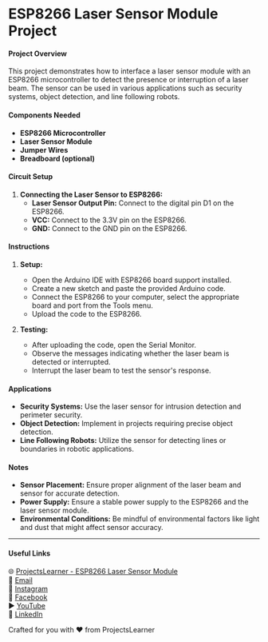 # ESP8266 Laser Sensor Module Project

#### Project Overview
This project demonstrates how to interface a laser sensor module with an ESP8266 microcontroller to detect the presence or interruption of a laser beam. The sensor can be used in various applications such as security systems, object detection, and line following robots.

#### Components Needed
- **ESP8266 Microcontroller**
- **Laser Sensor Module**
- **Jumper Wires**
- **Breadboard (optional)**

#### Circuit Setup
1. **Connecting the Laser Sensor to ESP8266:**
   - **Laser Sensor Output Pin:** Connect to the digital pin D1 on the ESP8266.
   - **VCC:** Connect to the 3.3V pin on the ESP8266.
   - **GND:** Connect to the GND pin on the ESP8266.

#### Instructions
1. **Setup:**
   - Open the Arduino IDE with ESP8266 board support installed.
   - Create a new sketch and paste the provided Arduino code.
   - Connect the ESP8266 to your computer, select the appropriate board and port from the Tools menu.
   - Upload the code to the ESP8266.

2. **Testing:**
   - After uploading the code, open the Serial Monitor.
   - Observe the messages indicating whether the laser beam is detected or interrupted.
   - Interrupt the laser beam to test the sensor's response.

#### Applications
- **Security Systems:** Use the laser sensor for intrusion detection and perimeter security.
- **Object Detection:** Implement in projects requiring precise object detection.
- **Line Following Robots:** Utilize the sensor for detecting lines or boundaries in robotic applications.

#### Notes
- **Sensor Placement:** Ensure proper alignment of the laser beam and sensor for accurate detection.
- **Power Supply:** Ensure a stable power supply to the ESP8266 and the laser sensor module.
- **Environmental Conditions:** Be mindful of environmental factors like light and dust that might affect sensor accuracy.

---

#### Useful Links
🌐 [ProjectsLearner - ESP8266 Laser Sensor Module](https://projectslearner.com/learn/esp8266-laser-sensor-module)  
📧 [Email](mailto:projectslearner@gmail.com)  
📸 [Instagram](https://www.instagram.com/projectslearner/)  
📘 [Facebook](https://www.facebook.com/projectslearner)  
▶️ [YouTube](https://www.youtube.com/@ProjectsLearner)  
📘 [LinkedIn](https://www.linkedin.com/in/projectslearner)

Crafted for you with ❤️ from ProjectsLearner
